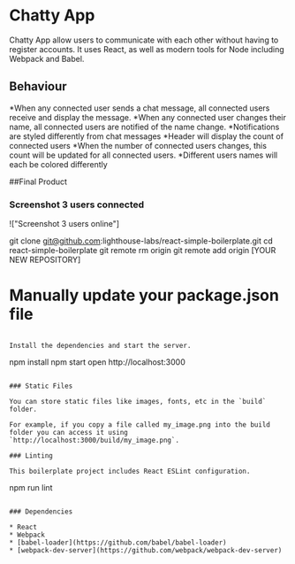 # Chatty App

Chatty App allow users to communicate with each other without having to register accounts. It uses React, as well as modern tools for Node including Webpack and Babel.

## Behaviour

*When any connected user sends a chat message, all connected users receive and display the message.
*When any connected user changes their name, all connected users are notified of the name change.
*Notifications are styled differently from chat messages
*Header will display the count of connected users
*When the number of connected users changes, this count will be updated for all connected users.
*Different users names will each be colored differently

##Final Product

### Screenshot 3 users connected
!["Screenshot 3 users online"]

git clone git@github.com:lighthouse-labs/react-simple-boilerplate.git
cd react-simple-boilerplate
git remote rm origin
git remote add origin [YOUR NEW REPOSITORY]
# Manually update your package.json file
```

Install the dependencies and start the server.

```
npm install
npm start
open http://localhost:3000
```

### Static Files

You can store static files like images, fonts, etc in the `build` folder.

For example, if you copy a file called my_image.png into the build folder you can access it using `http://localhost:3000/build/my_image.png`.

### Linting

This boilerplate project includes React ESLint configuration.

```
npm run lint
```

### Dependencies

* React
* Webpack
* [babel-loader](https://github.com/babel/babel-loader)
* [webpack-dev-server](https://github.com/webpack/webpack-dev-server)
